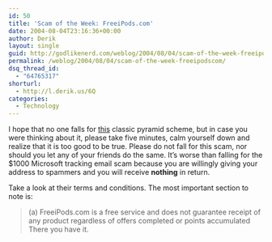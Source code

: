 ```yaml
---
id: 50
title: 'Scam of the Week: FreeiPods.com'
date: 2004-08-04T23:16:36+00:00
author: Derik
layout: single
guid: http://godlikenerd.com/weblog/2004/08/04/scam-of-the-week-freeipodscom/
permalink: /weblog/2004/08/04/scam-of-the-week-freeipodscom/
dsq_thread_id:
  - "64765317"
shorturl:
  - http://l.derik.us/6Q
categories:
  - Technology
---
```

I hope that no one falls for [this](http://www.freeipods.com) classic pyramid scheme, but in case you were thinking about it, please take five minutes, calm yourself down and realize that it is too good to be true. Please do not fall for this scam, nor should you let any of your friends do the same. It&#8217;s worse than falling for the $1000 Microsoft tracking email scam because you are willingly giving your address to spammers and you will receive **nothing** in return.

Take a look at their terms and conditions. The most important section to note is:

> (a) FreeiPods.com is a free service and does not guarantee receipt of any product regardless of offers completed or points accumulated
There you have it.